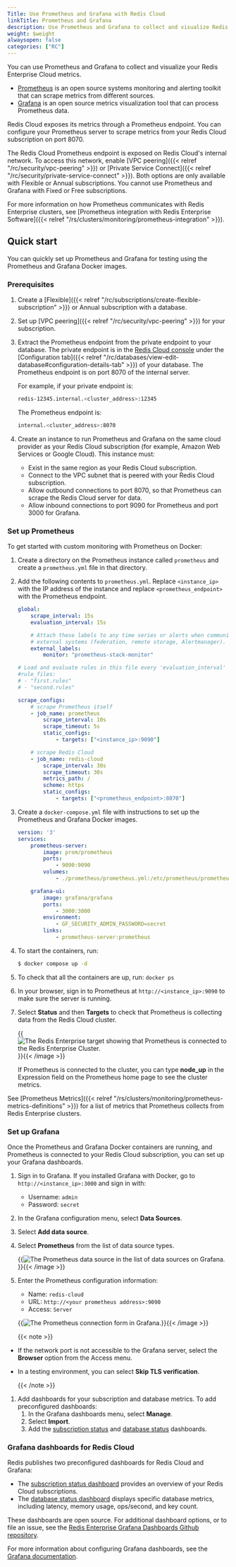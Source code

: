 ```yaml
---
Title: Use Prometheus and Grafana with Redis Cloud
linkTitle: Prometheus and Grafana
description: Use Prometheus and Grafana to collect and visualize Redis Cloud metrics.
weight: $weight
alwaysopen: false
categories: ["RC"]
---
```


You can use Prometheus and Grafana to collect and visualize your Redis Enterprise Cloud metrics.

- [Prometheus](https://prometheus.io/) is an open source systems monitoring and alerting toolkit that can scrape metrics from different sources.
- [Grafana](https://grafana.com/) is an open source metrics visualization tool that can process Prometheus data.

Redis Cloud exposes its metrics through a Prometheus endpoint. You can configure your Prometheus server to scrape metrics from your Redis Cloud subscription on port 8070.

The Redis Cloud Prometheus endpoint is exposed on Redis Cloud's internal network. To access this network, enable [VPC peering]({{< relref "/rc/security/vpc-peering" >}}) or [Private Service Connect]({{< relref "/rc/security/private-service-connect" >}}). Both options are only available with Flexible or Annual subscriptions. You cannot use Prometheus and Grafana with Fixed or Free subscriptions.

For more information on how Prometheus communicates with Redis Enterprise clusters, see [Prometheus integration with Redis Enterprise Software]({{< relref "/rs/clusters/monitoring/prometheus-integration" >}}).

## Quick start

You can quickly set up Prometheus and Grafana for testing using the Prometheus and Grafana Docker images. 

### Prerequisites

1. Create a [Flexible]({{< relref "/rc/subscriptions/create-flexible-subscription" >}}) or Annual subscription with a database. 

1. Set up [VPC peering]({{< relref "/rc/security/vpc-peering" >}}) for your subscription.

1. Extract the Prometheus endpoint from the private endpoint to your database. The private endpoint is in the [Redis Cloud console](https://app.redislabs.com/) under the [Configuration tab]({{< relref "/rc/databases/view-edit-database#configuration-details-tab" >}}) of your database. The Prometheus endpoint is on port 8070 of the internal server.

    For example, if your private endpoint is:

    ```sh
    redis-12345.internal.<cluster_address>:12345
    ```

    The Prometheus endpoint is:

    ```sh
    internal.<cluster_address>:8070
    ``` 

1. Create an instance to run Prometheus and Grafana on the same cloud provider as your Redis Cloud subscription (for example, Amazon Web Services or Google Cloud). This instance must:
    - Exist in the same region as your Redis Cloud subscription.
    - Connect to the VPC subnet that is peered with your Redis Cloud subscription.
    - Allow outbound connections to port 8070, so that Prometheus can scrape the Redis Cloud server for data.
    - Allow inbound connections to port 9090 for Prometheus and port 3000 for Grafana.

### Set up Prometheus

To get started with custom monitoring with Prometheus on Docker:

1. Create a directory on the Prometheus instance called `prometheus` and create a `prometheus.yml` file in that directory.

1. Add the following contents to `prometheus.yml`. Replace `<instance_ip>` with the IP address of the instance and replace `<prometheus_endpoint>` with the Prometheus endpoint.

    ```yml 
    global:
        scrape_interval: 15s
        evaluation_interval: 15s

        # Attach these labels to any time series or alerts when communicating with
        # external systems (federation, remote storage, Alertmanager).
        external_labels:
            monitor: "prometheus-stack-monitor"

    # Load and evaluate rules in this file every 'evaluation_interval' seconds.
    #rule_files:
    # - "first.rules"
    # - "second.rules"

    scrape_configs:
        # scrape Prometheus itself
        - job_name: prometheus
            scrape_interval: 10s
            scrape_timeout: 5s
            static_configs:
                - targets: ["<instance_ip>:9090"]

        # scrape Redis Cloud
        - job_name: redis-cloud
            scrape_interval: 30s
            scrape_timeout: 30s
            metrics_path: /
            scheme: https
            static_configs:
                - targets: ["<prometheus_endpoint>:8070"]
    ```

1. Create a `docker-compose.yml` file with instructions to set up the Prometheus and Grafana Docker images.

    ```yml
    version: '3'
    services:
        prometheus-server:
            image: prom/prometheus
            ports:
                - 9090:9090
            volumes:
                - ./prometheus/prometheus.yml:/etc/prometheus/prometheus.yml

        grafana-ui:
            image: grafana/grafana
            ports:
                - 3000:3000
            environment:
                - GF_SECURITY_ADMIN_PASSWORD=secret
            links:
                - prometheus-server:prometheus
    ```

1. To start the containers, run:

    ```sh
    $ docker compose up -d
    ```

1. To check that all the containers are up, run: `docker ps`
1. In your browser, sign in to Prometheus at `http://<instance_ip>:9090` to make sure the server is running.
1. Select **Status** and then **Targets** to check that Prometheus is collecting data from the Redis Cloud cluster.

    {{<image filename="images/rs/prometheus-target.png" alt="The Redis Enterprise target showing that Prometheus is connected to the Redis Enterprise Cluster.">}}{{< /image >}}

    If Prometheus is connected to the cluster, you can type **node_up** in the Expression field on the Prometheus home page to see the cluster metrics.

See [Prometheus Metrics]({{< relref "/rs/clusters/monitoring/prometheus-metrics-definitions" >}}) for a list of metrics that Prometheus collects from Redis Enterprise clusters.

### Set up Grafana

Once the Prometheus and Grafana Docker containers are running, and Prometheus is connected to your Redis Cloud subscription, you can set up your Grafana dashboards.

1. Sign in to Grafana. If you installed Grafana with Docker, go to `http://<instance_ip>:3000` and sign in with:

    - Username: `admin`
    - Password: `secret`

1. In the Grafana configuration menu, select **Data Sources**.

1. Select **Add data source**.

1. Select **Prometheus** from the list of data source types.

    {{<image filename="images/rs/prometheus-datasource.png" alt="The Prometheus data source in the list of data sources on Grafana.">}}{{< /image >}}

1. Enter the Prometheus configuration information:

    - Name: `redis-cloud`
    - URL: `http://<your prometheus address>:9090`
    - Access: `Server`

    {{<image filename="images/rs/prometheus-connection.png" alt="The Prometheus connection form in Grafana.">}}{{< /image >}}

    {{< note >}}

- If the network port is not accessible to the Grafana server, select the **Browser** option from the Access menu.
- In a testing environment, you can select **Skip TLS verification**.

    {{< /note >}}

1. Add dashboards for your subscription and database metrics.
    To add preconfigured dashboards:
    1. In the Grafana dashboards menu, select **Manage**.
    1. Select **Import**.
    1. Add the [subscription status](https://grafana.com/grafana/dashboards/18406-subscription-status-dashboard/) and [database status](https://grafana.com/grafana/dashboards/18407-database-status-dashboard/) dashboards.

### Grafana dashboards for Redis Cloud

Redis publishes two preconfigured dashboards for Redis Cloud and Grafana:

* The [subscription status dashboard](https://grafana.com/grafana/dashboards/18406-subscription-status-dashboard/) provides an overview of your Redis Cloud subscriptions.
* The [database status dashboard](https://grafana.com/grafana/dashboards/18408-database-status-dashboard/) displays specific database metrics, including latency, memory usage, ops/second, and key count.

These dashboards are open source. For additional dashboard options, or to file an issue, see the [Redis Enterprise Grafana Dashboards Github repository](https://github.com/redis-field-engineering/redis-enterprise-grafana-dashboards).

For more information about configuring Grafana dashboards, see the [Grafana documentation](https://grafana.com/docs/).